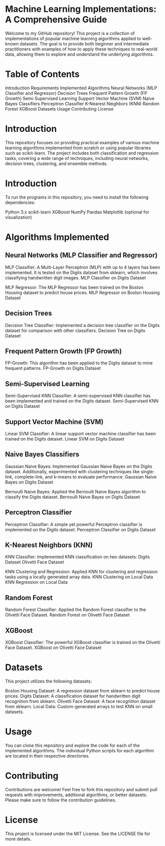 Machine Learning Implementations: A Comprehensive Guide
=================================================================
Welcome to my GitHub repository! This project is a collection of implementations of popular machine learning algorithms applied to well-known datasets. The goal is to provide both beginner and intermediate practitioners with examples of how to apply these techniques to real-world data, allowing them to explore and understand the underlying algorithms.

Table of Contents
==================================
Introduction
Requirements
Implemented Algorithms
Neural Networks (MLP Classifier and Regressor)
Decision Trees
Frequent Pattern Growth (FP Growth)
Semi-Supervised Learning
Support Vector Machine (SVM)
Naive Bayes Classifiers
Perceptron Classifier
K-Nearest Neighbors (KNN)
Random Forest
XGBoost
Datasets
Usage
Contributing
License

Introduction
==================================
This repository focuses on providing practical examples of various machine learning algorithms implemented from scratch or using popular libraries such as scikit-learn. The project includes both classification and regression tasks, covering a wide range of techniques, including neural networks, decision trees, clustering, and ensemble methods.

Introduction
==================================
To run the programs in this repository, you need to install the following dependencies:

Python 3.x
scikit-learn
XGBoost
NumPy
Pandas
Matplotlib (optional for visualization)

Algorithms Implemented
==================================
Neural Networks (MLP Classifier and Regressor)
-------------------------------------------------
MLP Classifier: A Multi-Layer Perceptron (MLP) with up to 4 layers has been implemented. It is tested on the Digits dataset from sklearn, which involves classifying handwritten digit images.
MLP Classifier on Digits Dataset

MLP Regressor: The MLP Regressor has been trained on the Boston Housing dataset to predict house prices.
MLP Regressor on Boston Housing Dataset

Decision Trees
-------------------------------------------------
Decision Tree Classifier: Implemented a decision tree classifier on the Digits dataset for comparison with other classifiers.
Decision Tree on Digits Dataset

Frequent Pattern Growth (FP Growth)
-------------------------------------------------
FP-Growth: This algorithm has been applied to the Digits dataset to mine frequent patterns.
FP-Growth on Digits Dataset

Semi-Supervised Learning
-------------------------------------------------
Semi-Supervised KNN Classifier: A semi-supervised KNN classifier has been implemented and trained on the Digits dataset.
Semi-Supervised KNN on Digits Dataset

Support Vector Machine (SVM)
-------------------------------------------------
Linear SVM Classifier: A linear support vector machine classifier has been trained on the Digits dataset.
Linear SVM on Digits Dataset

Naive Bayes Classifiers
-------------------------------------------------
Gaussian Naive Bayes: Implemented Gaussian Naive Bayes on the Digits dataset. 
Additionally, experimented with clustering techniques like single-link, complete-link, and k-means to evaluate performance.
Gaussian Naive Bayes on Digits Dataset

Bernoulli Naive Bayes: Applied the Bernoulli Naive Bayes algorithm to classify the Digits dataset.
Bernoulli Naive Bayes on Digits Dataset

Perceptron Classifier
-------------------------------------------------
Perceptron Classifier: A simple yet powerful Perceptron classifier is implemented on the Digits dataset.
Perceptron Classifier on Digits Dataset

K-Nearest Neighbors (KNN)
-------------------------------------------------
KNN Classifier: Implemented KNN classification on two datasets:
Digits Dataset
Olivetti Face Dataset

KNN Clustering and Regression: Applied KNN for clustering and regression tasks using a locally generated array data.
KNN Clustering on Local Data
KNN Regression on Local Data

Random Forest
-------------------------------------------------
Random Forest Classifier: Applied the Random Forest classifier to the Olivetti Face Dataset.
Random Forest on Olivetti Face Dataset

XGBoost
-------------------------------------------------
XGBoost Classifier: The powerful XGBoost classifier is trained on the Olivetti Face Dataset.
XGBoost on Olivetti Face Dataset

Datasets
==================================
This project utilizes the following datasets:

Boston Housing Dataset: A regression dataset from sklearn to predict house prices.
Digits Dataset: A classification dataset for handwritten digit recognition from sklearn.
Olivetti Face Dataset: A face recognition dataset from sklearn.
Local Data: Custom-generated arrays to test KNN on small datasets.

Usage
==================================
You can clone this repository and explore the code for each of the implemented algorithms. The individual Python scripts for each algorithm are located in their respective directories.

Contributing
==================================
Contributions are welcome! Feel free to fork this repository and submit pull requests with improvements, additional algorithms, or better datasets. Please make sure to follow the contribution guidelines.

License
==================================
This project is licensed under the MIT License. See the LICENSE file for more details.
